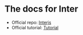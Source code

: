 
# The docs for Inter

* Official repo: [Interjs](https://github.com/interjs/inter)
* Official tutorial: [Tutorial](https://inter.js.org)

